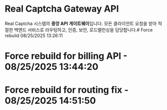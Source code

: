 # Real Captcha Gateway API

Real Captcha 시스템의 **중앙 API 게이트웨이**입니다. 모든 클라이언트 요청을 받아 적절한 백엔드 서비스로 라우팅하고, 인증, 보안, 로드밸런싱을 담당합니다.# Force rebuild 08/25/2025 13:26:11
# Force rebuild for billing API - 08/25/2025 13:44:20
# Force rebuild for routing fix - 08/25/2025 14:51:50
